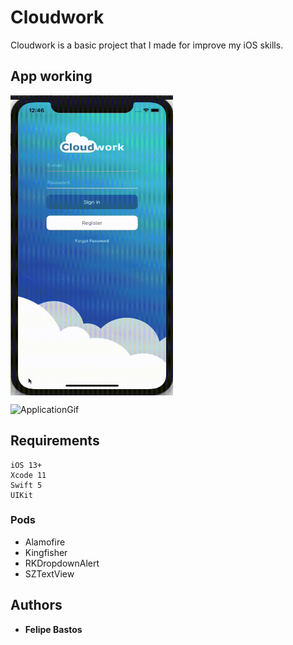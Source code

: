 # Cloudwork

Cloudwork is a basic project that I made for improve my iOS skills.

## App working
<img align="center" width="260" height="480" src="https://github.com/FelipeABastos/Cloudwork/blob/master/GifRegisterForgotPassword.gif">

![ApplicationGif](https://github.com/FelipeABastos/Cloudwork/blob/master/gifApplication.gif)

## Requirements

```
iOS 13+
Xcode 11
Swift 5
UIKit
```

### Pods

* Alamofire
* Kingfisher
* RKDropdownAlert
* SZTextView

## Authors

* **Felipe Bastos** 



